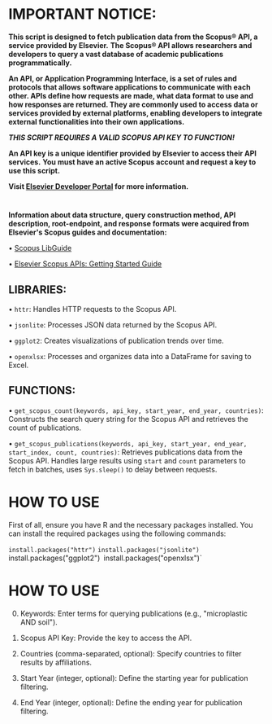 # **IMPORTANT NOTICE:**

**This script is designed to fetch publication data from the Scopus® API, a service provided by Elsevier.**
**The Scopus® API allows researchers and developers to query a vast database of academic publications programmatically.**

**An API, or Application Programming Interface, is a set of rules and protocols that allows software applications to communicate with each other. APIs define how requests are made, what data format to use and how responses are returned. They are commonly used to access data or services provided by external platforms, enabling developers to integrate external functionalities into their own applications.**

***THIS SCRIPT REQUIRES A VALID SCOPUS API KEY TO FUNCTION!***

**An API key is a unique identifier provided by Elsevier to access their API services.**
**You must have an active Scopus account and request a key to use this script.**

**Visit [Elsevier Developer Portal](https://dev.elsevier.com/sc_apis.html) for more information.**

#

**Information about data structure, query construction method, API description, root-endpoint, and response formats were acquired from Elsevier's Scopus guides and documentation:**

• [Scopus LibGuide](https://elsevier.libguides.com/Scopus/topical-search)

• [Elsevier Scopus APIs: Getting Started Guide](https://dev.elsevier.com/guides/Scopus%20API%20Guide_V1_20230907.pdf)

## LIBRARIES:
• `httr`: Handles HTTP requests to the Scopus API.

• `jsonlite`: Processes JSON data returned by the Scopus API.

• `ggplot2`: Creates visualizations of publication trends over time.

• `openxlsx`: Processes and organizes data into a DataFrame for saving to Excel.

## FUNCTIONS:
• `get_scopus_count(keywords, api_key, start_year, end_year, countries)`: Constructs the search query string for the Scopus API and retrieves the count of publications.

• `get_scopus_publications(keywords, api_key, start_year, end_year, start_index, count, countries)`: Retrieves publications data from the Scopus API. Handles large results using `start` and `count` parameters to fetch in batches, uses `Sys.sleep()` to delay between requests.


# **HOW TO USE**

First of all, ensure you have R and the necessary packages installed. You can install the required packages using the following commands:


`install.packages("httr")`
`install.packages("jsonlite")
`install.packages("ggplot2")`
`install.packages("openxlsx")`


# **HOW TO USE**

0. Keywords: Enter terms for querying publications (e.g., "microplastic AND soil").

1. Scopus API Key: Provide the key to access the API.

2. Countries (comma-separated, optional): Specify countries to filter results by affiliations.

3. Start Year (integer, optional): Define the starting year for publication filtering.

4. End Year (integer, optional): Define the ending year for publication filtering.
